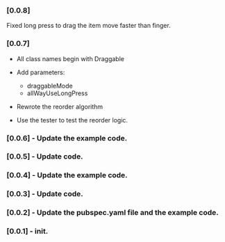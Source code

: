 ### [0.0.8]
Fixed long press to drag the item move faster than finger.

### [0.0.7]

* All class names begin with Draggable

* Add parameters:
    - draggableMode
    - allWayUseLongPress
    
* Rewrote the reorder algorithm

* Use the tester to test the reorder logic.
    
### [0.0.6] - Update the example code.

### [0.0.5] - Update code.

### [0.0.4] - Update the example code.

### [0.0.3] - Update code.

### [0.0.2] - Update the pubspec.yaml file and the example code.

### [0.0.1] - init.
